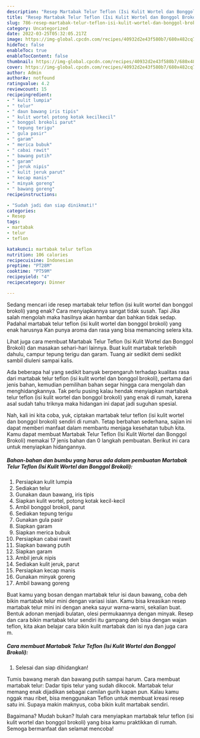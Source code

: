 ```yaml
---
description: "Resep Martabak Telur Teflon (Isi Kulit Wortel dan Bonggol Brokoli) yang Menggugah Selera , Lezat Sekali"
title: "Resep Martabak Telur Teflon (Isi Kulit Wortel dan Bonggol Brokoli) yang Menggugah Selera , Lezat Sekali"
slug: 786-resep-martabak-telur-teflon-isi-kulit-wortel-dan-bonggol-brokoli-yang-menggugah-selera-lezat-sekali
category: Uncategorized
date: 2022-03-25T05:32:05.217Z
image: https://img-global.cpcdn.com/recipes/40932d2e43f580b7/680x482cq70/martabak-telur-teflon-isi-kulit-wortel-dan-bonggol-brokoli-foto-resep-utama.jpg
hideToc: false
enableToc: true
enableTocContent: false
thumbnail: https://img-global.cpcdn.com/recipes/40932d2e43f580b7/680x482cq70/martabak-telur-teflon-isi-kulit-wortel-dan-bonggol-brokoli-foto-resep-utama.jpg
cover: https://img-global.cpcdn.com/recipes/40932d2e43f580b7/680x482cq70/martabak-telur-teflon-isi-kulit-wortel-dan-bonggol-brokoli-foto-resep-utama.jpg
author: Admin
authorAv: notfound
ratingvalue: 4.2
reviewcount: 15
recipeingredient:
- " kulit lumpia"
- " telur"
- " daun bawang iris tipis"
- " kulit wortel potong kotak kecilkecil"
- " bonggol brokoli parut"
- " tepung terigu"
- " gula pasir"
- " garam"
- " merica bubuk"
- " cabai rawit"
- " bawang putih"
- " garam"
- " jeruk nipis"
- " kulit jeruk parut"
- " kecap manis"
- " minyak goreng"
- " bawang goreng"
recipeinstructions:

- "Sudah jadi dan siap dinikmati!"
categories:
- Resep
tags:
- martabak
- telur
- teflon

katakunci: martabak telur teflon 
nutrition: 106 calories
recipecuisine: Indonesian
preptime: "PT28M"
cooktime: "PT59M"
recipeyield: "4"
recipecategory: Dinner

---
```



Sedang mencari ide resep martabak telur teflon (isi kulit wortel dan bonggol brokoli) yang enak? Cara menyiapkannya sangat tidak susah. Tapi Jika salah mengolah maka hasilnya akan hambar dan bahkan tidak sedap. Padahal martabak telur teflon (isi kulit wortel dan bonggol brokoli) yang enak harusnya Kan punya aroma dan rasa yang bisa memancing selera kita.


Lihat juga cara membuat Martabak Telur Teflon (Isi Kulit Wortel dan Bonggol Brokoli) dan masakan sehari-hari lainnya. Buat kulit martabak terlebih dahulu, campur tepung terigu dan garam. Tuang air sedikit demi sedikit sambil diuleni sampai kalis.

Ada beberapa hal yang sedikit banyak berpengaruh terhadap kualitas rasa dari martabak telur teflon (isi kulit wortel dan bonggol brokoli), pertama dari jenis bahan, kemudian pemilihan bahan segar hingga cara mengolah dan menghidangkannya. Tak perlu pusing kalau hendak menyiapkan martabak telur teflon (isi kulit wortel dan bonggol brokoli) yang enak di rumah, karena asal sudah tahu triknya maka hidangan ini dapat jadi suguhan spesial.


Nah, kali ini kita coba, yuk, ciptakan martabak telur teflon (isi kulit wortel dan bonggol brokoli) sendiri di rumah. Tetap berbahan sederhana, sajian ini dapat memberi manfaat dalam membantu menjaga kesehatan tubuh kita. Kamu dapat membuat Martabak Telur Teflon (Isi Kulit Wortel dan Bonggol Brokoli) memakai 17 jenis bahan dan 0 langkah pembuatan. Berikut ini cara untuk menyiapkan hidangannya.

<!--inarticleads1-->

##### Bahan-bahan dan bumbu yang harus ada dalam pembuatan Martabak Telur Teflon (Isi Kulit Wortel dan Bonggol Brokoli):

1. Persiapkan  kulit lumpia
1. Sediakan  telur
1. Gunakan  daun bawang, iris tipis
1. Siapkan  kulit wortel, potong kotak kecil-kecil
1. Ambil  bonggol brokoli, parut
1. Sediakan  tepung terigu
1. Gunakan  gula pasir
1. Siapkan  garam
1. Siapkan  merica bubuk
1. Persiapkan  cabai rawit
1. Siapkan  bawang putih
1. Siapkan  garam
1. Ambil  jeruk nipis
1. Sediakan  kulit jeruk, parut
1. Persiapkan  kecap manis
1. Gunakan  minyak goreng
1. Ambil  bawang goreng


Buat kamu yang bosan dengan martabak telur isi daun bawang, coba deh bikin martabak telur mini dengan variasi isian. Kamu bisa kreasikan resep martabak telur mini ini dengan aneka sayur warna-warni, sekalian buat. Bentuk adonan menjadi bulatan, olesi permukaannya dengan minyak. Resep dan cara bikin martabak telur sendiri itu gampang deh bisa dengan wajan teflon, kita akan belajar cara bikin kulit martabak dan isi nya dan juga cara m. 

<!--inarticleads2-->

##### Cara membuat Martabak Telur Teflon (Isi Kulit Wortel dan Bonggol Brokoli):


1. Selesai dan siap dihidangkan!

Tumis bawang merah dan bawang putih sampai harum. Cara membuat martabak telur: Dadar tipis telur yang sudah dikocok. Martabak telur memang enak dijadikan sebagai camilan gurih kapan pun. Kalau kamu nggak mau ribet, bisa menggunakan Teflon untuk membuat kreasi resep satu ini. Supaya makin maknyus, coba bikin kulit martabak sendiri. 

Bagaimana? Mudah bukan? Itulah cara menyiapkan martabak telur teflon (isi kulit wortel dan bonggol brokoli) yang bisa kamu praktikkan di rumah. Semoga bermanfaat dan selamat mencoba!
